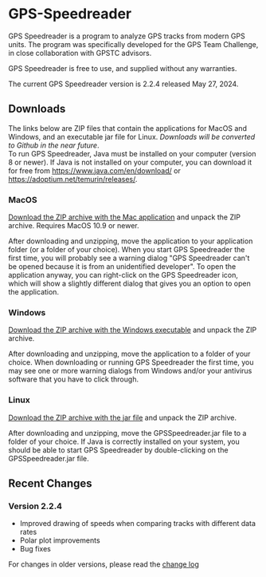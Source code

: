 # GPS-Speedreader
GPS Speedreader is a program to analyze GPS tracks from modern GPS
units. The program was specifically developed for the GPS Team
Challenge, in close collaboration with GPSTC advisors.

GPS Speedreader is free to use, and supplied without any warranties.

The current GPS Speedreader version is 2.2.4 released May 27, 2024.

## Downloads

The links below are ZIP files that contain the applications for MacOS
and Windows, and an executable jar file for Linux. _Downloads will be converted
to Github in the near future_.  
To run GPS
Speedreader, Java must be installed on your computer (version 8 or
newer). If Java is not installed on your computer, you can download it
for free from <https://www.java.com/en/download/> or
<https://adoptium.net/temurin/releases/>.

### MacOS

[Download the ZIP archive with the Mac application](https://github.com/prichterich/GPS-Speedreader/raw/main/download/GPSSpeedreader_Mac.zip)  and unpack the ZIP
archive. Requires MacOS 10.9 or newer.

After downloading and unzipping, move the application to your
application folder (or a folder of your choice). When you start GPS
Speedreader the first time, you will probably see a warning dialog "GPS
Speedreader can't be opened because it is from an unidentified
developer". To open the application anyway, you can right-click on the
GPS Speedreader icon, which will show a slightly different dialog that
gives you an option to open the application.

### Windows

[Download the ZIP archive with the Windows executable](https://github.com/prichterich/GPS-Speedreader/raw/main/download/GPSSpeedreader_Windows.zip) and unpack the ZIP
archive.

After downloading and unzipping, move the application to a folder of
your choice. When downloading or running GPS Speedreader the first time,
you may see one or more warning dialogs from Windows and/or your
antivirus software that you have to click through.

### Linux

[Download the ZIP archive with the jar file](https://github.com/prichterich/GPS-Speedreader/raw/main/download/GPSSpeedreader.jar.zip)
and unpack the ZIP archive.

After downloading and unzipping, move the GPSSpeedreader.jar file to a
folder of your choice. If Java is correctly installed on your system,
you should be able to start GPS Speedreader by double-clicking on the
GPSSpeedreader.jar file.

## Recent Changes

### Version 2.2.4

-   Improved drawing of speeds when comparing tracks with different data rates
-   Polar plot improvements
-   Bug fixes

For changes in older versions, please read the [change log](CHANGELOG.md)
